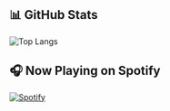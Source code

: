 ## 📊 GitHub Stats

![Top Langs](https://github-readme-stats.vercel.app/api/top-langs/?username=m1orez&layout=compact&theme=tokyonight)

## 🎧 Now Playing on Spotify

[![Spotify](https://spotify-github-profile.vercel.app/api/view?uid=m1orez_beats&cover_image=true&theme=novatorem&bar_color=53b14f&bar_color_cover=false)](https://open.spotify.com/user/paulinewalhout)
